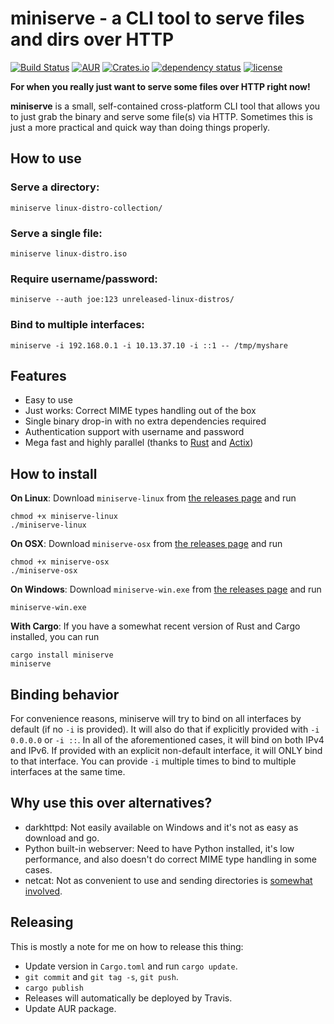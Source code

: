 # miniserve - a CLI tool to serve files and dirs over HTTP

[![Build Status](https://travis-ci.org/svenstaro/miniserve.svg?branch=master)](https://travis-ci.org/svenstaro/miniserve)
[![AUR](https://img.shields.io/aur/version/miniserve.svg)](https://aur.archlinux.org/packages/miniserve/)
[![Crates.io](https://img.shields.io/crates/v/miniserve.svg)](https://crates.io/crates/miniserve)
[![dependency status](https://deps.rs/repo/github/svenstaro/miniserve/status.svg)](https://deps.rs/repo/github/svenstaro/miniserve)
[![license](http://img.shields.io/badge/license-MIT-blue.svg)](https://github.com/svenstaro/miniserve/blob/master/LICENSE)

**For when you really just want to serve some files over HTTP right now!**

**miniserve** is a small, self-contained cross-platform CLI tool that allows you to just grab the binary and serve some file(s) via HTTP.
Sometimes this is just a more practical and quick way than doing things properly.

## How to use

### Serve a directory:

    miniserve linux-distro-collection/

### Serve a single file:

    miniserve linux-distro.iso

### Require username/password:

    miniserve --auth joe:123 unreleased-linux-distros/

### Bind to multiple interfaces:

    miniserve -i 192.168.0.1 -i 10.13.37.10 -i ::1 -- /tmp/myshare

## Features

- Easy to use
- Just works: Correct MIME types handling out of the box
- Single binary drop-in with no extra dependencies required
- Authentication support with username and password
- Mega fast and highly parallel (thanks to [Rust](https://www.rust-lang.org/) and [Actix](https://actix.rs/))

## How to install

**On Linux**: Download `miniserve-linux` from [the releases page](https://github.com/svenstaro/miniserve/releases) and run

    chmod +x miniserve-linux
    ./miniserve-linux

**On OSX**: Download `miniserve-osx` from [the releases page](https://github.com/svenstaro/miniserve/releases) and run

    chmod +x miniserve-osx
    ./miniserve-osx

**On Windows**: Download `miniserve-win.exe` from [the releases page](https://github.com/svenstaro/miniserve/releases) and run

    miniserve-win.exe

**With Cargo**: If you have a somewhat recent version of Rust and Cargo installed, you can run

    cargo install miniserve
    miniserve

## Binding behavior

For convenience reasons, miniserve will try to bind on all interfaces by default (if no `-i` is provided).
It will also do that if explicitly provided with `-i 0.0.0.0` or `-i ::`.
In all of the aforementioned cases, it will bind on both IPv4 and IPv6.
If provided with an explicit non-default interface, it will ONLY bind to that interface.
You can provide `-i` multiple times to bind to multiple interfaces at the same time.

## Why use this over alternatives?

- darkhttpd: Not easily available on Windows and it's not as easy as download and go.
- Python built-in webserver: Need to have Python installed, it's low performance, and also doesn't do correct MIME type handling in some cases.
- netcat: Not as convenient to use and sending directories is [somewhat involved](https://nakkaya.com/2009/04/15/using-netcat-for-file-transfers/).

## Releasing

This is mostly a note for me on how to release this thing:

- Update version in `Cargo.toml` and run `cargo update`.
- `git commit` and `git tag -s`, `git push`.
- `cargo publish`
- Releases will automatically be deployed by Travis.
- Update AUR package.
